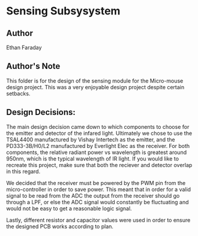 # Sensing Subsysystem

## Author
Ethan Faraday

## Author's Note
This folder is for the design of the sensing module for the Micro-mouse design project. This was a very enjoyable design project despite certain setbacks.

## Design Decisions:

The main design decision came down to which components to choose for the emitter and detector of the infared light. Ultimately we chose to use the TSAL4400 manufactured by Vishay Intertech as the emitter, and the PD333-3B/H0/L2 manufactured by Everlight Elec as the receiver. For both components, the relative radiant power vs wavelength is greatest around 950nm, which is the typical wavelength of IR light. If you would like to recreate this project, make sure that both the reciever and detector overlap in this regard. 

We decided that the receiver must be powered by the PWM pin from the micro-controller in order to save power. This meant that in order for a valid signal to be read from the ADC the output from the receiver should go through a LPF, or else the ADC signal would constantly be fluctuating and would not be easy to get a reasonable logic signal. 

Lastly, different resistor and capacitor values were used in order to ensure the designed PCB works according to plan. 
